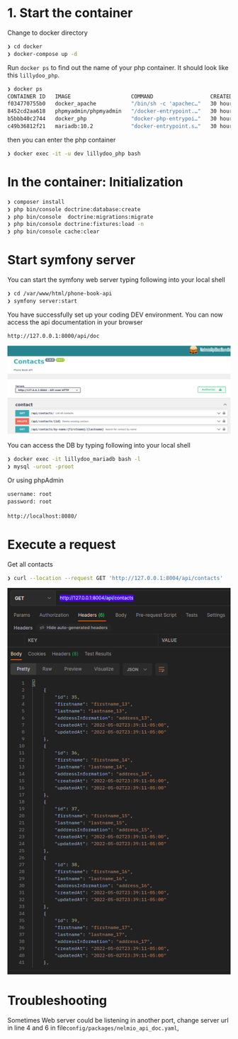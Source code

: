
# 1. Start the container
Change to docker directory
```bash
❯ cd docker 
❯ docker-compose up -d
```
Run `docker ps` to find out the name of your php container. It should look like this `lillydoo_php`.
```bash
❯ docker ps
CONTAINER ID   IMAGE                   COMMAND                  CREATED        STATUS         PORTS                                                      NAMES
f034770755b0   docker_apache           "/bin/sh -c 'apachec…"   30 hours ago   Up 2 minutes   443/tcp, 9000/tcp, 0.0.0.0:8002->80/tcp, :::8002->80/tcp   lillydoo_apache
8452cd2aa618   phpmyadmin/phpmyadmin   "/docker-entrypoint.…"   30 hours ago   Up 2 minutes   0.0.0.0:8080->80/tcp, :::8080->80/tcp                      lillydoo_phpmyadmin
b5bbb40c2744   docker_php              "docker-php-entrypoi…"   30 hours ago   Up 2 minutes   9000/tcp                                                   lillydoo_php
c49b36812f21   mariadb:10.2            "docker-entrypoint.s…"   30 hours ago   Up 2 minutes   3306/tcp, 0.0.0.0:3307->3307/tcp, :::3307->3307/tcp        lillydoo_mariadb

```
then you can enter the php container
```bash
❯ docker exec -it -u dev lillydoo_php bash
```
# In the container: Initialization
```bash
❯ composer install
❯ php bin/console doctrine:database:create
❯ php bin/console  doctrine:migrations:migrate
❯ php bin/console doctrine:fixtures:load -n
❯ php bin/console cache:clear 
```

# Start symfony server

You can start the symfony web server typing following into your local shell
```bash
❯ cd /var/www/html/phone-book-api 
❯ symfony server:start
```
You have successfully set up your coding DEV environment. You can now access the api documentation in your browser
```bash
http://127.0.0.1:8000/api/doc
```
![Alt text](api.png?raw=true "Api doc")


You can access the DB by typing following into your local shell
```bash
❯ docker exec -it lillydoo_mariadb bash -l
❯ mysql -uroot -proot
```

Or using phpAdmin
```bash
username: root
password: root

http://localhost:8080/
```
#  Execute a request

Get all contacts

```bash
❯ curl --location --request GET 'http://127.0.0.1:8004/api/contacts'
```

![Alt text](response.png?raw=true "Api response")


# Troubleshooting

Sometimes Web server could be listening in another port, change server url in line 4 and 6 in file`config/packages/nelmio_api_doc.yaml`,
